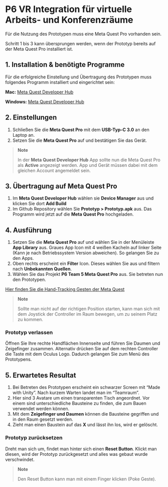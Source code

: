 # P6 VR Integration für virtuelle Arbeits- und Konferenzräume

Für die Nutzung des Prototypen muss eine Meta Quest Pro vorhanden sein.

Schritt 1 bis 3 kann übersprungen werden, wenn der Prototyp bereits auf der Meta Quest Pro installiert ist.

## 1. Installation & benötigte Programme

Für die erfolgreiche Einstellung und Übertragung des Prototypen muss folgendes Programm installiert und eingerichtet sein:

**Mac:** [Meta Quest Developer Hub](https://developer.oculus.com/downloads/package/oculus-developer-hub-mac)

**Windows:** [Meta Quest Developer Hub](https://developer.oculus.com/downloads/package/oculus-developer-hub-win)

## 2. Einstellungen

1. Schließen Sie die **Meta Quest Pro** mit dem **USB-Typ-C 3.0** an den Laptop an.
2. Setzen Sie die **Meta Quest Pro** auf und bestätigen Sie das Gerät.

> **Note**
>
> In der **Meta Quest Developer Hub** App sollte nun die Meta Quest Pro als **Active** angezeigt werden. App und Gerät müssen dabei mit dem gleichen Account angemeldet sein.

## 3. Übertragung auf Meta Quest Pro

1. Im **Meta Quest Developer Hub** wählen sie **Device Manager** aus und klicken Sie dort **Add Build**
2. Im Github Repository wählen Sie **Prototyp > Prototyp.apk** aus. Das Programm wird jetzt auf die **Meta Quest Pro** hochgeladen.

## 4. Ausführung

1. Setzen Sie die **Meta Quest Pro** auf und wählen Sie in der Menüleiste **App Library** aus. Graues App Icon mit 4 weißen Kacheln auf linker Seite (Kann je nach Betriebssystem Version abweichen). So gelangen Sie zu den Apps.
2. Oben rechts erscheint ein **Filter** Icon. Dieses wählen Sie aus und filtern nach **Unbekannten Quellen**.
3. Wählen Sie das Projekt **P6 Team 5 Meta Quest Pro** aus. Sie betreten nun den Prototypen.

[Hier finden Sie die Hand-Tracking Gesten der Meta Quest](https://www.meta.com/de-de/help/quest/articles/headsets-and-accessories/controllers-and-hand-tracking/hand-tracking-quest-2/)

> **Note**
>
> Sollte man nicht auf der richtigen Position starten, kann man sich mit dem Joystick der Controller im Raum bewegen, um zu seinem Platz zu kommen.

### Prototyp verlassen

Öffnen Sie Ihre rechte Handflächen Innenseite und führen Sie Daumen und Zeigefinger zusammen. Alternativ drücken Sie auf dem rechten Controller die Taste mit dem Oculus Logo. Dadurch gelangen Sie zum Menü des Prototypens.

## 5. Erwartetes Resultat

1. Bei Betreten des Prototypen erscheint ein schwarzer Screen mit “Made with Unity”. Nach kurzem Warten landet man im “Teamraum”.
2. Hier sind 3 Avatare um einen transparenten Tisch angeordnet. Vor einem sind unterschiedliche Bausteine zu finden, die zum Bauen verwendet werden können.
3. Mit dem **Zeigefinger und Daumen** können die Bausteine gegriffen und in den Raum gesetzt werden.
4. Zieht man einen Baustein auf das **X** und lässt ihn los, wird er gelöscht.

### Prototyp zurücksetzen

Dreht man sich um, findet man hinter sich einen **Reset Button**. Klickt man diesen, wird der Prototyp zurückgesetzt und alles was gebaut wurde verschwindet.

> **Note**
>
> Den Reset Button kann man mit einem Finger klicken (Poke Geste).
